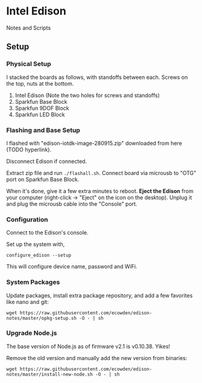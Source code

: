 # Intel Edison

Notes and Scripts

## Setup

### Physical Setup

I stacked the boards as follows, with standoffs between each. Screws on the
top, nuts at the bottom.

1. Intel Edison (Note the two holes for screws and standoffs)
1. Sparkfun Base Block
1. Sparkfun 9DOF Block
1. Sparkfun LED Block

### Flashing and Base Setup

I flashed with "edison-iotdk-image-280915.zip" downloaded from here (TODO hyperlink).

Disconnect Edison if connected.

Extract zip file and run `./flashall.sh`. Connect board via microusb to "OTG"
port on Sparkfun Base Block.

When it's done, give it a few extra minutes to reboot. **Eject the Edison** from
your computer (right-click -> "Eject" on the icon on the desktop). Unplug it
and plug the microusb cable into the "Console" port.

### Configuration

Connect to the Edison's console.

Set up the system with,

```
configure_edison --setup
```

This will configure device name, password and WiFi.

### System Packages

Update packages, install extra package repository, and add a few favorites
like nano and git:

```
wget https://raw.githubusercontent.com/ecowden/edison-notes/master/opkg-setup.sh -O - | sh
```

### Upgrade Node.js

The base version of Node.js as of firmware v2.1 is v0.10.38. Yikes!

Remove the old version and manually add the new version from binaries:

```
wget https://raw.githubusercontent.com/ecowden/edison-notes/master/install-new-node.sh -O - | sh
```
